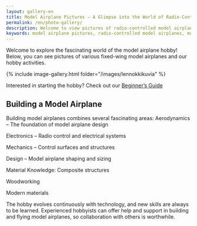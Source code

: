 ```yaml
---
layout: gallery-en
title: Model Airplane Pictures – A Glimpse into the World of Radio-Controlled Fixed-Wing Aircraft
permalink: /en/photo-gallery/
description: Welcome to view pictures of radio-controlled model airplanes! See various fixed-wing models and the atmosphere at the airfield, and learn about the hobby.
keywords: model airplane pictures, radio-controlled model airplanes, model airplane gallery, model airplane club, RC model airplanes, model airplane hobby, airfield
---
```



Welcome to explore the fascinating world of the model airplane hobby! Below, you can see pictures of various fixed-wing model airplanes and our hobby activities.

{% include image-gallery.html folder="/images/lennokkikuvia" %}

Interested in starting the hobby? Check out our   [Beginner’s Guide](/en/)

## Building a Model Airplane

Building model airplanes combines several fascinating areas:
Aerodynamics – The foundation of model airplane design

Electronics – Radio control and electrical systems

Mechanics – Control surfaces and structures

Design – Model airplane shaping and sizing

Material Knowledge:
Composite structures

Woodworking

Modern materials

The hobby evolves continuously with technology, and new skills are always to be learned. Experienced hobbyists can offer help and support in building and flying model airplanes, so collaboration with others is worthwhile.
